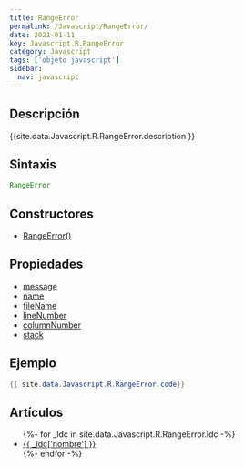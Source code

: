 ```yaml
---
title: RangeError
permalink: /Javascript/RangeError/
date: 2021-01-11
key: Javascript.R.RangeError
category: Javascript
tags: ['objeto javascript']
sidebar: 
  nav: javascript
---
```


## Descripción
{{site.data.Javascript.R.RangeError.description }}

## Sintaxis
~~~javascript
RangeError
~~~

## Constructores
* [RangeError()](/Javascript/RangeError/RangeError/)

## Propiedades
* [message](/Javascript/RangeError/message/)
* [name](/Javascript/RangeError/name/)
* [fileName](/Javascript/RangeError/fileName/)
* [lineNumber](/Javascript/RangeError/lineNumber/)
* [columnNumber](/Javascript/RangeError/columnNumber/)
* [stack](/Javascript/RangeError/stack/)

## Ejemplo
~~~java
{{ site.data.Javascript.R.RangeError.code}}
~~~

## Artículos
<ul>
{%- for _ldc in site.data.Javascript.R.RangeError.ldc -%}
   <li>
       <a href="{{_ldc['url'] }}">{{ _ldc['nombre'] }}</a>
   </li>
{%- endfor -%}
</ul>
